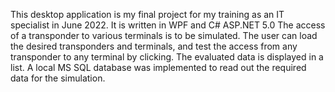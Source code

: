 This desktop application is my final project for my training as an IT specialist in June 2022.
It is written in WPF and C# ASP.NET 5.0
The access of a transponder to various terminals is to be simulated.
The user can load the desired transponders and terminals, and test the access from any transponder to any terminal by clicking.
The evaluated data is displayed in a list.
A local MS SQL database was implemented to read out the required data for the simulation.
